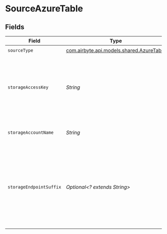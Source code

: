 # SourceAzureTable


## Fields

| Field                                                                                                                                                                                      | Type                                                                                                                                                                                       | Required                                                                                                                                                                                   | Description                                                                                                                                                                                | Example                                                                                                                                                                                    |
| ------------------------------------------------------------------------------------------------------------------------------------------------------------------------------------------ | ------------------------------------------------------------------------------------------------------------------------------------------------------------------------------------------ | ------------------------------------------------------------------------------------------------------------------------------------------------------------------------------------------ | ------------------------------------------------------------------------------------------------------------------------------------------------------------------------------------------ | ------------------------------------------------------------------------------------------------------------------------------------------------------------------------------------------ |
| `sourceType`                                                                                                                                                                               | [com.airbyte.api.models.shared.AzureTable](../../models/shared/AzureTable.md)                                                                                                              | :heavy_check_mark:                                                                                                                                                                         | N/A                                                                                                                                                                                        |                                                                                                                                                                                            |
| `storageAccessKey`                                                                                                                                                                         | *String*                                                                                                                                                                                   | :heavy_check_mark:                                                                                                                                                                         | Azure Table Storage Access Key. See the <a href="https://docs.airbyte.com/integrations/sources/azure-table">docs</a> for more information on how to obtain this key.                       |                                                                                                                                                                                            |
| `storageAccountName`                                                                                                                                                                       | *String*                                                                                                                                                                                   | :heavy_check_mark:                                                                                                                                                                         | The name of your storage account.                                                                                                                                                          |                                                                                                                                                                                            |
| `storageEndpointSuffix`                                                                                                                                                                    | *Optional<? extends String>*                                                                                                                                                               | :heavy_minus_sign:                                                                                                                                                                         | Azure Table Storage service account URL suffix. See the <a href="https://docs.airbyte.com/integrations/sources/azure-table">docs</a> for more information on how to obtain endpoint suffix | core.windows.net                                                                                                                                                                           |